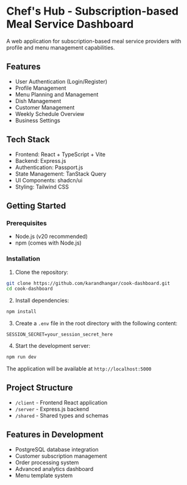 # Chef's Hub - Subscription-based Meal Service Dashboard

A web application for subscription-based meal service providers with profile and menu management capabilities.

## Features

- User Authentication (Login/Register)
- Profile Management
- Menu Planning and Management
- Dish Management
- Customer Management
- Weekly Schedule Overview
- Business Settings

## Tech Stack

- Frontend: React + TypeScript + Vite
- Backend: Express.js
- Authentication: Passport.js
- State Management: TanStack Query
- UI Components: shadcn/ui
- Styling: Tailwind CSS

## Getting Started

### Prerequisites

- Node.js (v20 recommended)
- npm (comes with Node.js)

### Installation

1. Clone the repository:
```bash
git clone https://github.com/karandhangar/cook-dashboard.git
cd cook-dashboard
```

2. Install dependencies:
```bash
npm install
```

3. Create a `.env` file in the root directory with the following content:
```
SESSION_SECRET=your_session_secret_here
```

4. Start the development server:
```bash
npm run dev
```

The application will be available at `http://localhost:5000`

## Project Structure

- `/client` - Frontend React application
- `/server` - Express.js backend
- `/shared` - Shared types and schemas

## Features in Development

- PostgreSQL database integration
- Customer subscription management
- Order processing system
- Advanced analytics dashboard
- Menu template system
